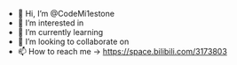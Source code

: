 - 👋 Hi, I’m @CodeMi1estone
- 👀 I’m interested in 
- 🌱 I’m currently learning 
- 💞️ I’m looking to collaborate on 
- 📫 How to reach me -> https://space.bilibili.com/3173803

<!---
CodeMi1estone/CodeMi1estone is a ✨ special ✨ repository because its `README.md` (this file) appears on your GitHub profile.
You can click the Preview link to take a look at your changes.
--->
